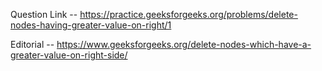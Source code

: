 Question Link -- https://practice.geeksforgeeks.org/problems/delete-nodes-having-greater-value-on-right/1

Editorial -- https://www.geeksforgeeks.org/delete-nodes-which-have-a-greater-value-on-right-side/
